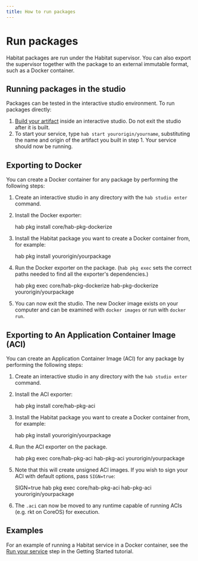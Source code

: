```yaml
---
title: How to run packages
---
```


# Run packages

Habitat packages are run under the Habitat supervisor. You can also export the supervisor together with the package to an external immutable format, such as a Docker container.

## Running packages in the studio

Packages can be tested in the interactive studio environment. To run packages directly:

1. [Build your artifact](/docs/build-artifacts-overview) inside an interactive studio. Do not exit the studio after it is built.
2. To start your service, type `hab start yourorigin/yourname`, substituting the name and origin of the artifact you built in step 1. Your service should now be running.

## Exporting to Docker

You can create a Docker container for any package by performing the following steps:

1. Create an interactive studio in any directory with the `hab studio enter` command.
2. Install the Docker exporter:

      hab pkg install core/hab-pkg-dockerize

3. Install the Habitat package you want to create a Docker container from, for example:

      hab pkg install yourorigin/yourpackage

4. Run the Docker exporter on the package. (`hab pkg exec` sets the correct paths needed to find all the exporter's dependencies.)

      hab pkg exec core/hab-pkg-dockerize hab-pkg-dockerize yourorigin/yourpackage

5. You can now exit the studio. The new Docker image exists on your computer and can be examined with `docker images` or run with `docker run`.

## Exporting to An Application Container Image (ACI)

You can create an Application Container Image (ACI) for any package by performing the following steps:

1. Create an interactive studio in any directory with the `hab studio enter` command.
2. Install the ACI exporter:

      hab pkg install core/hab-pkg-aci

3. Install the Habitat package you want to create a Docker container from, for example:

      hab pkg install yourorigin/yourpackage

4. Run the ACI exporter on the package.

      hab pkg exec core/hab-pkg-aci hab-pkg-aci yourorigin/yourpackage

5. Note that this will create unsigned ACI images. If you wish to sign your ACI with default options, pass `SIGN=true`:

      SIGN=true hab pkg exec core/hab-pkg-aci hab-pkg-aci yourorigin/yourpackage

6. The `.aci` can now be moved to any runtime capable of running ACIs (e.g. rkt on CoreOS) for execution.

## Examples

For an example of running a Habitat service in a Docker container, see the [Run your service](/tutorials/getting-started-process-build) step in the Getting Started tutorial.
